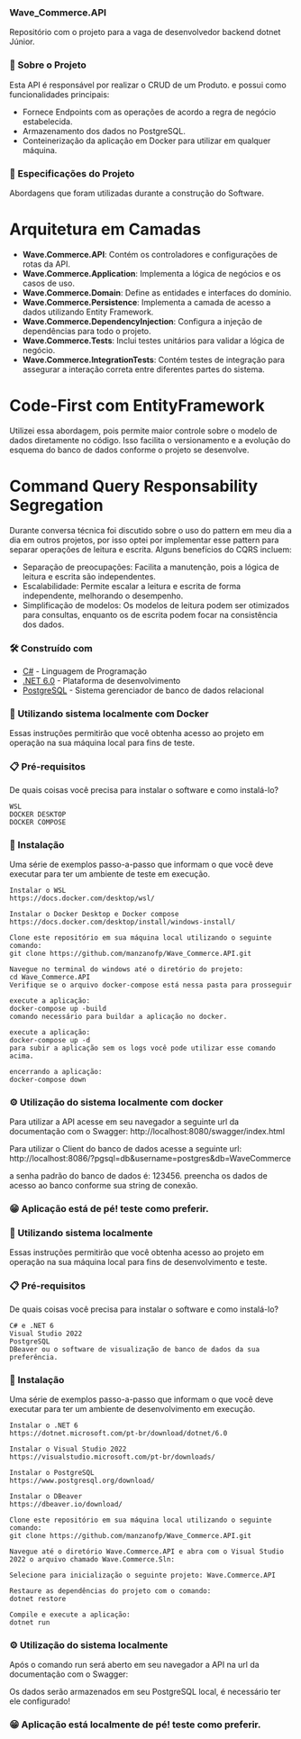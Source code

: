 ### Wave_Commerce.API
Repositório com o projeto para a vaga de desenvolvedor backend dotnet Júnior.

### 📌 Sobre o Projeto
Esta API é responsável por realizar o CRUD de um Produto. e possui como funcionalidades principais:
* Fornece Endpoints com as operações de acordo a regra de negócio estabelecida.
* Armazenamento dos dados no PostgreSQL.
* Conteinerização da aplicação em Docker para utilizar em qualquer máquina.

### 📌 Especificações do Projeto
Abordagens que foram utilizadas durante a construção do Software.

# Arquitetura em Camadas
- **Wave.Commerce.API**: Contém os controladores e configurações de rotas da API.
- **Wave.Commerce.Application**: Implementa a lógica de negócios e os casos de uso.
- **Wave.Commerce.Domain**: Define as entidades e interfaces do domínio.
- **Wave.Commerce.Persistence**: Implementa a camada de acesso a dados utilizando Entity Framework.
- **Wave.Commerce.DependencyInjection**: Configura a injeção de dependências para todo o projeto.
- **Wave.Commerce.Tests**: Inclui testes unitários para validar a lógica de negócio.
- **Wave.Commerce.IntegrationTests**: Contém testes de integração para assegurar a interação correta entre diferentes partes do sistema.

# Code-First com EntityFramework
Utilizei essa abordagem, pois permite maior controle sobre o modelo de dados diretamente no código. Isso facilita o versionamento e a evolução do esquema do banco de dados conforme o projeto se desenvolve.

# Command Query Responsability Segregation
Durante conversa técnica foi discutido sobre o uso do pattern em meu dia a dia em outros projetos, por isso optei por implementar esse pattern para separar operações de leitura e escrita. Alguns benefícios do CQRS incluem:
* Separação de preocupações: Facilita a manutenção, pois a lógica de leitura e escrita são independentes.
* Escalabilidade: Permite escalar a leitura e escrita de forma independente, melhorando o desempenho.
* Simplificação de modelos: Os modelos de leitura podem ser otimizados para consultas, enquanto os de escrita podem focar na consistência dos dados.

### 🛠️ Construído com

-   [C#](https://learn.microsoft.com/pt-br/dotnet/csharp/) - Linguagem de Programação
-   [.NET 6.0](https://learn.microsoft.com/pt-br/dotnet/fundamentals/) - Plataforma de desenvolvimento
-   [PostgreSQL](https://www.postgresql.org/docs/) - Sistema gerenciador de banco de dados relacional

### 🚀 Utilizando sistema localmente com Docker

Essas instruções permitirão que você obtenha acesso ao projeto em operação na sua máquina local para fins de teste.

### 📋 Pré-requisitos

De quais coisas você precisa para instalar o software e como instalá-lo?

```
WSL
DOCKER DESKTOP
DOCKER COMPOSE
```

### 🔧 Instalação

Uma série de exemplos passo-a-passo que informam o que você deve executar para ter um ambiente de teste em execução.

```
Instalar o WSL
https://docs.docker.com/desktop/wsl/
```

```
Instalar o Docker Desktop e Docker compose
https://docs.docker.com/desktop/install/windows-install/
```

```
Clone este repositório em sua máquina local utilizando o seguinte comando: 
git clone https://github.com/manzanofp/Wave_Commerce.API.git
```

```
Navegue no terminal do windows até o diretório do projeto:
cd Wave_Commerce.API
Verifique se o arquivo docker-compose está nessa pasta para prosseguir
```

```
execute a aplicação:
docker-compose up -build
comando necessário para buildar a aplicação no docker.
```

```
execute a aplicação:
docker-compose up -d
para subir a aplicação sem os logs você pode utilizar esse comando acima.
```

```
encerrando a aplicação:
docker-compose down
```

### ⚙️ Utilização do sistema localmente com docker

Para utilizar a API acesse em seu navegador a seguinte url da documentação com o Swagger:
http://localhost:8080/swagger/index.html

Para utilizar o Client do banco de dados acesse a seguinte url:
http://localhost:8086/?pgsql=db&username=postgres&db=WaveCommerce

a senha padrão do banco de dados é: 123456.
preencha os dados de acesso ao banco conforme sua string de conexão.

### 😁 Aplicação está de pé! teste como preferir.

### 🚀 Utilizando sistema localmente

Essas instruções permitirão que você obtenha acesso ao projeto em operação na sua máquina local para fins de desenvolvimento e teste.

### 📋 Pré-requisitos

De quais coisas você precisa para instalar o software e como instalá-lo?

```
C# e .NET 6
Visual Studio 2022
PostgreSQL
DBeaver ou o software de visualização de banco de dados da sua preferência.
```

### 🔧 Instalação

Uma série de exemplos passo-a-passo que informam o que você deve executar para ter um ambiente de desenvolvimento em execução.

```
Instalar o .NET 6
https://dotnet.microsoft.com/pt-br/download/dotnet/6.0
```

```
Instalar o Visual Studio 2022
https://visualstudio.microsoft.com/pt-br/downloads/
```

```
Instalar o PostgreSQL
https://www.postgresql.org/download/
```

```
Instalar o DBeaver
https://dbeaver.io/download/
```

```
Clone este repositório em sua máquina local utilizando o seguinte comando: 
git clone https://github.com/manzanofp/Wave_Commerce.API.git
```

```
Navegue até o diretório Wave.Commerce.API e abra com o Visual Studio 2022 o arquivo chamado Wave.Commerce.Sln:
```

```
Selecione para inicialização o seguinte projeto: Wave.Commerce.API
```

```
Restaure as dependências do projeto com o comando:
dotnet restore
```

```
Compile e execute a aplicação:
dotnet run
```

### ⚙️ Utilização do sistema localmente

Após o comando run será aberto em seu navegador a API na url da documentação com o Swagger:

Os dados serão armazenados em seu PostgreSQL local, é necessário ter ele configurado!

### 😁 Aplicação está localmente de pé! teste como preferir.